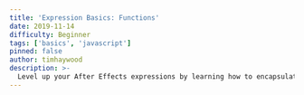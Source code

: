 ```yaml
---
title: 'Expression Basics: Functions'
date: 2019-11-14
difficulty: Beginner
tags: ['basics', 'javascript']
pinned: false
author: timhaywood
description: >-
  Level up your After Effects expressions by learning how to encapsulate sections of code in JavaScript functions.
---
```


[mdn referance]: https://developer.mozilla.org/en-US/docs/Learn/JavaScript/Building_blocks/Functions
